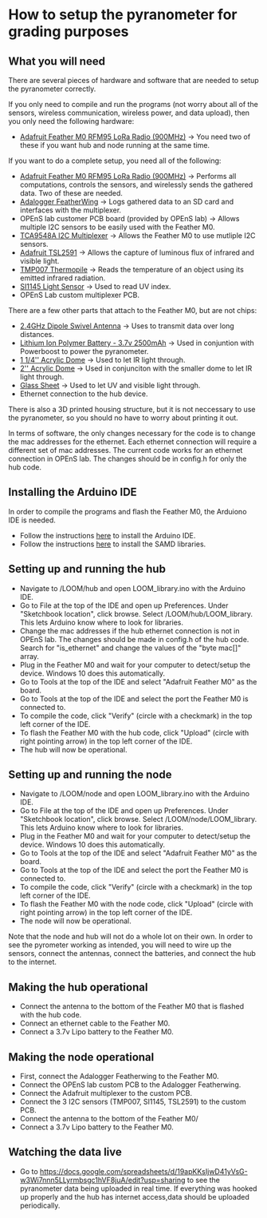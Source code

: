 # How to setup the pyranometer for grading purposes

## What you will need
There are several pieces of hardware and software that are needed to setup the pyranometer correctly.

If you only need to compile and run the programs (not worry about all of the sensors, wireless communication, wireless power, and data upload), then you only need the following hardware:
- [Adafruit Feather M0 RFM95 LoRa Radio (900MHz)](https://www.adafruit.com/product/3178) -> You need two of these if you want hub and node running at the same time.

If you want to do a complete setup, you need all of the following:
- [Adafruit Feather M0 RFM95 LoRa Radio (900MHz)](https://www.adafruit.com/product/3178) -> Performs all computations, controls the sensors, and wirelessly sends the gathered data. Two of these are needed.
- [Adalogger FeatherWing](https://www.adafruit.com/product/2922) -> Logs gathered data to an SD card and interfaces with the multiplexer.
- OPEnS lab customer PCB board (provided by OPEnS lab) -> Allows multiple I2C sensors to be easily used with the Feather M0.
- [TCA9548A I2C Multiplexer](https://www.adafruit.com/product/2717) -> Allows the Feather M0 to use mutliple I2C sensors.
- [Adafruit TSL2591](https://www.adafruit.com/product/1980) -> Allows the capture of luminous flux of infrared and visible light.
- [TMP007 Thermopile](https://www.adafruit.com/product/2023) -> Reads the temperature of an object using its emitted infrared radiation.
- [SI1145 Light Sensor](https://www.adafruit.com/product/1777) -> Used to read UV index.
- OPEnS Lab custom multiplexer PCB.

There are a few other parts that attach to the Feather M0, but are not chips:
- [2.4GHz Dipole Swivel Antenna](https://www.adafruit.com/product/944) -> Uses to transmit data over long distances.
- [Lithium Ion Polymer Battery - 3.7v 2500mAh](https://www.adafruit.com/product/328) -> Used in conjuntion with Powerboost to power the pyranometer.
- [1 1/4'' Acrylic Dome](https://kitkraft.com/products/1-1-4-31-8mm-clear-domes) -> Used to let IR light through.
- [2'' Acrylic Dome](https://kitkraft.com/products/2-50-4mm-clear-domes) -> Used in conjunciton with the smaller dome to let IR light through.
- [Glass Sheet](https://www.goodybeads.com/store/products/A013863.htm?gclid=EAIaIQobChMI_q3O9Liq4AIVjeNkCh3AEAxFEAQYASABEgL-IPD_BwE) -> Used to let UV and visible light through. 
- Ethernet connection to the hub device.

There is also a 3D printed housing structure, but it is not neccessary to use the pyranometer, so you should no have to worry about printing it out.

In terms of software, the only changes necessary for the code is to change the mac addresses for the ethernet. Each ethernet connection will require a different set of mac addresses. The current code works for an ethernet connection in OPEnS lab. The changes should be in config.h for only the hub code.

## Installing the Arduino IDE
In order to compile the programs and flash the Feather M0, the Arduiono IDE is needed. 
- Follow the instructions [here](https://learn.adafruit.com/adafruit-feather-m0-basic-proto/setup) to install the Arduino IDE.
- Follow the instructions [here](https://learn.adafruit.com/adafruit-feather-m0-basic-proto/using-with-arduino-ide) to install the SAMD libraries.

## Setting up and running the hub
- Navigate to /LOOM/hub and open LOOM_library.ino with the Arduino IDE.
- Go to File at the top of the IDE and open up Preferences. Under "Sketchbook location", click browse. Select /LOOM/hub/LOOM_library. This lets Arduino know where to look for libraries.
- Change the mac addresses if the hub ethernet connection is not in OPEnS lab. The changes should be made in config.h of the hub code. Search for "is_ethernet" and change the values of the "byte mac[]" array.
- Plug in the Feather M0 and wait for your computer to detect/setup the device. Windows 10 does this automatically.
- Go to Tools at the top of the IDE and select "Adafruit Feather M0" as the board.
- Go to Tools at the top of the IDE and select the port the Feather M0 is connected to. 
- To compile the code, click "Verify" (circle with a checkmark) in the top left corner of the IDE.
- To flash the Feather M0 with the hub code, click "Upload" (circle with right pointing arrow) in the top left corner of the IDE.
- The hub will now be operational.

## Setting up and running the node
- Navigate to /LOOM/node and open LOOM_library.ino with the Arduino IDE.
- Go to File at the top of the IDE and open up Preferences. Under "Sketchbook location", click browse. Select /LOOM/node/LOOM_library. This lets Arduino know where to look for libraries.
- Plug in the Feather M0 and wait for your computer to detect/setup the device. Windows 10 does this automatically.
- Go to Tools at the top of the IDE and select "Adafruit Feather M0" as the board.
- Go to Tools at the top of the IDE and select the port the Feather M0 is connected to. 
- To compile the code, click "Verify" (circle with a checkmark) in the top left corner of the IDE.
- To flash the Feather M0 with the node code, click "Upload" (circle with right pointing arrow) in the top left corner of the IDE.
- The node will now be operational.

Note that the node and hub will not do a whole lot on their own. In order to see the pyrometer working as intended, you will need to wire up the sensors, connect the antennas, connect the batteries, and connect the hub to the internet.

## Making the hub operational
- Connect the antenna to the bottom of the Feather M0 that is flashed with the hub code. 
- Connect an ethernet cable to the Feather M0.
- Connect a 3.7v Lipo battery to the Feather M0.

## Making the node operational
- First, connect the Adalogger Featherwing to the Feather M0.
- Connect the OPEnS lab custom PCB to the Adalogger Featherwing.
- Connect the Adafruit multiplexer to the custom PCB.
- Connect the 3 I2C sensors (TMP007, SI1145, TSL2591) to the custom PCB.
- Connect the antenna to the bottom of the Feather M0/
- Connect a 3.7v Lipo battery to the Feather M0.

## Watching the data live
- Go to https://docs.google.com/spreadsheets/d/19apKKsIjwD41yVsG-w3Wi7nnn5LLyrmbsgc1hVF8juA/edit?usp=sharing to see the pyranometer data being uploaded in real time. If everything was hooked up properly and the hub has internet access,data should be uploaded periodically.
